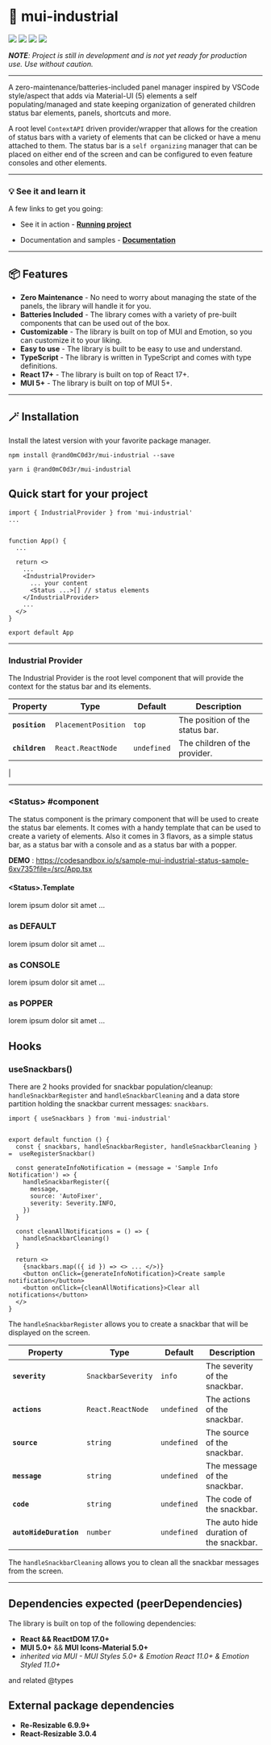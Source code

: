 # 📑 mui-industrial

![](https://img.shields.io/npm/v/mui-industrial)  ![](https://img.shields.io/bundlephobia/min/mui-industrial) ![](https://img.shields.io/node/v/mui-industrial)
![](https://img.shields.io/npm/l/mui-industrial)

_**NOTE**: Project is still in development and is not yet ready for production use. Use without caution._

---


A zero-maintenance/batteries-included panel manager inspired by VSCode style/aspect that adds via Material-UI (5) elements a self populating/managed and state keeping organization of generated children status bar elements, panels, shortcuts and more.

A root level ```ContextAPI``` driven provider/wrapper that allows for the creation of status bars with a variety of elements that can be clicked or have a menu attached to them. The status bar is a ```self organizing``` manager that can be placed on either end of the screen and can be configured to even feature consoles and other elements.


---

### 💡 See it and learn it

A few links to get you going:

- See it in action - **[Running project](https://rand0mc0d3r.github.io/mui-status-helper/)**

- Documentation and samples - **[Documentation](https://github.com/rand0mC0d3r/mui-status-helper#readme)**

---

## 📦 Features

- **Zero Maintenance** - No need to worry about managing the state of the panels, the library will handle it for you.
- **Batteries Included** - The library comes with a variety of pre-built components that can be used out of the box.
- **Customizable** - The library is built on top of MUI and Emotion, so you can customize it to your liking.
- **Easy to use** - The library is built to be easy to use and understand.
- **TypeScript** - The library is written in TypeScript and comes with type definitions.
- **React 17+** - The library is built on top of React 17+.
- **MUI 5+** - The library is built on top of MUI 5+.


---

## 🪄 Installation

Install the latest version with your favorite package manager.


```
npm install @rand0mC0d3r/mui-industrial --save
```

```
yarn i @rand0mC0d3r/mui-industrial
```


## Quick start for your project

```
import { IndustrialProvider } from 'mui-industrial'
...


function App() {
  ...

  return <>
    ...
    <IndustrialProvider>
      ... your content
      <Status ...>[] // status elements
    </IndustrialProvider>
    ...
  </>
}

export default App

```

---

### Industrial Provider

The Industrial Provider is the root level component that will provide the context for the status bar and its elements.

| Property | Type | Default | Description |
| --- | --- | --- | --- |
| **`position`** | `PlacementPosition` | `top` | The position of the status bar. |
| **`children`** | `React.ReactNode` | `undefined` | The children of the provider. |
|

---
### &lt;Status&gt; #component

The status component is the primary component that will be used to create the status bar elements.
It comes with a handy template that can be used to create a variety of elements.
Also it comes in 3 flavors, as a simple status bar, as a status bar with a console and as a status bar with a popper.


**DEMO** : https://codesandbox.io/s/sample-mui-industrial-status-sample-6xv735?file=/src/App.tsx

#### &lt;Status&gt;.Template

lorem ipsum dolor sit amet ...

### as DEFAULT

lorem ipsum dolor sit amet ...

### as CONSOLE

lorem ipsum dolor sit amet ...

### as POPPER

lorem ipsum dolor sit amet ...

## Hooks

### useSnackbars()

There are 2 hooks provided for snackbar population/cleanup: ```handleSnackbarRegister``` and ```handleSnackbarCleaning``` and a data store partition holding the snackbar current messages: ```snackbars```.

```
import { useSnackbars } from 'mui-industrial'


export default function () {
  const { snackbars, handleSnackbarRegister, handleSnackbarCleaning } =  useRegisterSnackbar()

  const generateInfoNotification = (message = 'Sample Info Notification') => {
    handleSnackbarRegister({
      message,
      source: 'AutoFixer',
      severity: Severity.INFO,
    })
  }

  const cleanAllNotifications = () => {
    handleSnackbarCleaning()
  }

  return <>
    {snackbars.map(({ id }) => <> ... </>)}
    <button onClick={generateInfoNotification}>Create sample notification</button>
    <button onClick={cleanAllNotifications}>Clear all notifications</button>
  </>
}

```

The ```handleSnackbarRegister``` allows you to create a snackbar that will be displayed on the screen.

| Property | Type | Default | Description |
| --- | --- | --- | --- |
| **`severity`** | `SnackbarSeverity` | `info` | The severity of the snackbar. |
| **`actions`** | `React.ReactNode` | `undefined` | The actions of the snackbar. |
| **`source`** | `string` | `undefined` | The source of the snackbar. |
| **`message`** | `string` | `undefined` | The message of the snackbar. |
| **`code`** | `string` | `undefined` | The code of the snackbar. |
| **`autoHideDuration`** | `number` | `undefined` | The auto hide duration of the snackbar. |

The ```handleSnackbarCleaning``` allows you to clean all the snackbar messages from the screen.


---
## Dependencies expected (peerDependencies)

The library is built on top of the following dependencies:
 - **React && ReactDOM 17.0+**
 - **MUI 5.0+** && **MUI Icons-Material 5.0+**
 - *inherited via MUI - MUI Styles 5.0+ & Emotion React 11.0+ & Emotion Styled 11.0+*

 and related @types

 ## External package dependencies

  - **Re-Resizable 6.9.9+**
  - **React-Resizable 3.0.4**
